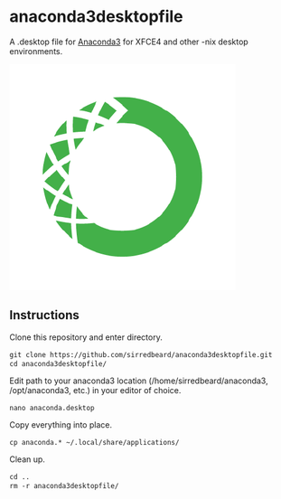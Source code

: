 # anaconda3desktopfile
A .desktop file for [Anaconda3](https://www.anaconda.com/download/#macos) for XFCE4 and other -nix desktop environments.

![anaconda](anaconda.png)

## Instructions

Clone this repository and enter directory.
```
git clone https://github.com/sirredbeard/anaconda3desktopfile.git
cd anaconda3desktopfile/
```

Edit path to your anaconda3 location (/home/sirredbeard/anaconda3, /opt/anaconda3, etc.) in your editor of choice.
```
nano anaconda.desktop 
```

Copy everything into place.
```
cp anaconda.* ~/.local/share/applications/
```

Clean up.
```
cd ..
rm -r anaconda3desktopfile/
```
